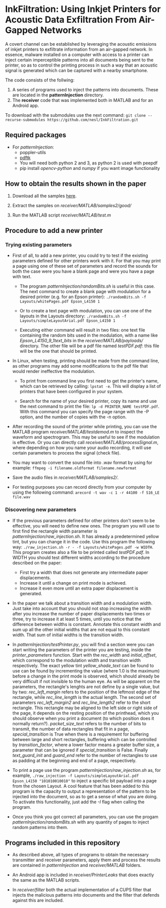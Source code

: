 # InkFiltration: Using Inkjet Printers for Acoustic Data Exfiltration From Air-Gapped Networks

A covert channel can be established by leveraging the acoustic emissions of inkjet printers to exfiltrate information from an air-gapped network. In essence, malware installed on a computer with access to a printer can inject certain imperceptible patterns into all documents being sent to the printer, so as to control the printing process in such a way that an acoustic signal is generated which can be captured with a nearby smartphone.

The code consists of the follwing:

1. A series of programs used to inject the patterns into documents. These are located in the **patternInjection** directory.
1. The **receiver** code that was implemented both in MATLAB and for an Android app.

To download with the submodules use the next command: `git clone --recurse-submodules https://github.com/nesl/InkFiltration.git`

## Required packages

- For *patternInjection*:
  - poppler-utils
  - [pdftk](https://wilransz.com/pdftk-on-ubuntu-18-04/)
  - You will need both python 2 and 3, as python 2 is used with peepdf
  - pip install *opencv-python* and *numpy* if you want image functionality

## How to obtain the results shown in the paper

1. Download all the samples [here](https://drive.google.com/file/d/1t_86g_xM_IdVnexTRP-ofNn5NBgw28pK/view?usp=sharing). 

2. Extract the samples on *receiver/MATLAB/samples2/good/*

3. Run the MATLAB script *receiver/MATLAB/test.m*
  
## Procedure to add a new printer

### Trying existing parameters

- First of all, to add a new printer, you could try to test if the existing parameters defined for other printers work with it. For that you may print a page using one of these set of parameters and record the sounds for both the case were you have a blank page and were you have a page with text.

  - The program *patternInjection/randomBits.sh* is useful in this case. The next command to create a blank page with modulation for a desired printer (e.g. for an Epson printer): `./randomBits.sh -f Layouts/whitePages.pdf Epson_L4150 1`

  - Or to create a text page with modulation, you can use one of the layouts in the Layouts directory: `./randomBits.sh -f Layouts/simpleLayoutArial.pdf Epson_L4150 1`

  - Executing either command will result in two files: one text file containing the random bits used in the modulation, with a name like *Epson_L4150_9_1text_bits* in the *receiver/MATLAB/payloads/* directory. The other file will be a pdf file named *testPDF.pdf*: this file will be the one that should be printed.

- In Linux, when testing, printing should be made from the command line, as other programs may add some modifications to the pdf file that would render ineffective the modulation.

  - To print from command line you first need to get the printer's name, which can be retrieved by calling: `lpstat -e`. This will display a list of printers that have been configured in your system.

  - Search for the name of your desired printer, copy its name and use the next command to print the file: `lp -d PRINTER_NAME testPDF.pdf`. With this command you can specify the page range with the -P option, and the number of copies with the -n option.

- After recording the sound of the printer while printing, you can use the MATLAB program *receiver/MATLAB/testdemod.m* to inspect the waveform and spectrogram. This may be useful to see if the modulation is effective. Or you can directly call *receiver/MATLAB/processSignal.m*, where depending on how you name your audio recording, it will use certain parameters to process the signal (check file). 

- You may want to convert the sound file into .wav format by using for example: `ffmpeg -i filename.oldformat filename.newformat`

- Save the audio files in *receiver/MATLAB/samples2/*.

- For testing purposes you can record directly from your computer by using the following command: `arecord -t wav -c 1 -r 44100 -f S16_LE file.wav`

### Discovering new parameters

- If the previous parameters defined for other printers don't seem to be effective, you will need to define new ones. The program you will use to first find the rectangle width parameter is *patternInjection/raw_injection.sh*. It has already a predetermined yellow tint, but you can change it in the code. Use this program the following way: `./raw_injection.sh -r - -f Layouts/whitePages.pdf -w WIDTH`. This program creates also a file to be printed called *testPDF.pdf*. In WIDTH you should test different widths according to the procedure described on the paper:

    - First try a width that does not generate any intermediate paper displacements.
    - Increase it until a change on print mode is achieved.
    - Increase it even more until an extra paper displacement is generated.
    
- In the paper we talk about a transition width and a modulation width. Just take into account that you should not stop increasing the width after you increase the number of paper displacements two times or three, try to increase it at least 5 times, until you notice that the difference between widths is constant. Annotate this constant width and sum up all the other initial widths that are not equal to this constant width. That sum of initial widths is the transition width. 

- In *patternInjection/testPrinter.py*, you will find a section were you can start writing the parameters of the printer you are testing, inside the *printer_parameters* function. Start with the *rec_width* and *initial_offset*, which correspond to the modulation width and transition width respectively. The exact yellow tint *yellow_shade_text* can be found to use can be found by incrementing the value (where 1.0 is the maximum) before a change in the print mode is observed, which should already be very difficult if not invisible to the human eye. As will be apparent on the parameters, the rectangle's lenghts are not define by a single value, but by two: *rec_left_margin* refers to the position of the leftmost edge of the rectangle, while *rec_line_length* is the actual length. The second set of parameters *rec_left_margin2* and *rec_line_length2* refer to the short rectangle. This rectangle may be aligned to the left side or right side of the page, it depends on the resting position of the printhead, which you should observe when you print a document (to which position does it normally return?). *packet_size_text* refers to the number of bits to transmit, the number of data rectangles that fit in a page, *special_transition* is True when there is a requirement for buffering between large and short rectangles, buffering which can be controlled by *transition_factor*, where a lower factor means a greater buffer size, a parameter that can be ignored if *special_transition* is False. Finally *text_guard_init* and *guard_end* refer to the number of rectangles to use as padding at the beginning and end of a page, respectively. 

- To print a page use the program *patternInjection/raw_injection.sh* as, for example, `./raw_injection -f Layouts/simpleLayoutArial.pdf Epson_L4150 "101010010010"` to inject a specific bit payload into a page from the chosen Layout. A cool feature that has been added to this program is the capacity to output a representation of the pattern to be injected into the document, so as to get a sense of what you are doing. To activate this functionality, just add the *-I* flag when calling the program.

- Once you think you got correct all parameters, you can use the progam *patternInjection/randomBits.sh* with any quantity of pages to inject random patterns into them.


## Programs included in this repository

- As described above, all types of programs to obtain the necessary transmitter and receiver parameters, apply them and process the results are contained in *patternInjection* and *receiver/MATLAB* folders.

- An Android app is included in *receiver/PrinterLeaks* that does exactly the same as the MATLAB scripts.

- In *receiver/filter* both the actual implementation of a CUPS filter that injects the malicious patterns into documents and the filter that defends against this are included.
